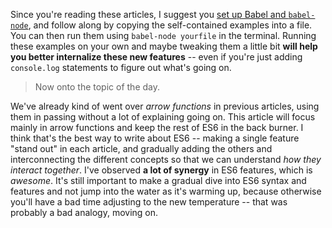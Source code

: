 Since you're reading these articles, I suggest you [set up Babel and `babel-node`][1], and follow along by copying the self-contained examples into a file. You can then run them using `babel-node yourfile` in the terminal. Running these examples on your own and maybe tweaking them a little bit **will help you better internalize these new features** -- even if you're just adding `console.log` statements to figure out what's going on.

> Now onto the topic of the day.

We've already kind of went over _arrow functions_ in previous articles, using them in passing without a lot of explaining going on. This article will focus mainly in arrow functions and keep the rest of ES6 in the back burner. I think that's the best way to write about ES6 -- making a single feature "stand out" in each article, and gradually adding the others and interconnecting the different concepts so that we can understand _how they interact together_. I've observed **a lot of synergy** in ES6 features, which is _awesome_. It's still important to make a gradual dive into ES6 syntax and features and not jump into the water as it's warming up, because otherwise you'll have a bad time adjusting to the new temperature -- that was probably a bad analogy, moving on.

[1]: /articles/universal-react-babel#setting-up-babel
